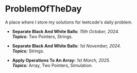 # ProblemOfTheDay
A place where I store my solutions for leetcode's daily problem.

- **Separate Black And White Balls:** *15th October, 2024.*<br>
***Topics:*** Two Pointers, Strings.

- **Separate Black And White Balls:** *1st November, 2024.*<br>
***Topics:*** Strings.

- **Apply Operations To An Array:** *1st March, 2025.*<br>
***Topics:*** Array, Two Pointers, Simulation.